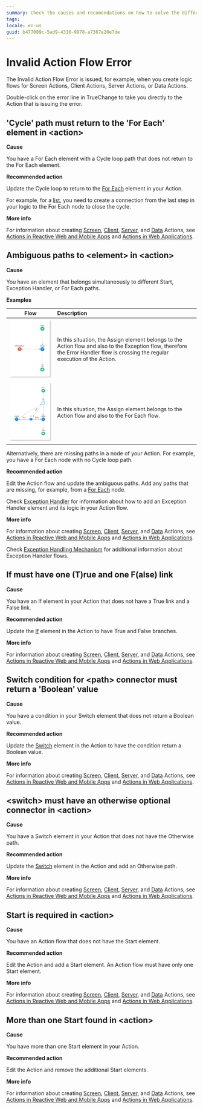 ```yaml
---
summary: Check the causes and recomendations on how to solve the different Invalid Action Flow TrueChange errors
tags:
locale: en-us
guid: b477089c-5ad9-4310-9978-a7367e20e7de
---
```


# Invalid Action Flow Error

The Invalid Action Flow Error is issued, for example, when you create logic flows for Screen Actions, Client Actions, Server Actions, or Data Actions. 

Double-click on the error line in TrueChange to take you directly to the Action that is issuing the error.

## 'Cycle' path must return to the 'For Each' element in &lt;action>

**Cause**

You have a For Each element with a Cycle loop path that does not return to the For Each element.

**Recommended action**

Update the Cycle loop to return to the [For Each](../../../ref/lang/auto/Class.For%20Each.final.md) element in your Action. 

For example, for a [list](../../../develop/logic/list-iterate.md), you need to create a connection from the last step in your logic to the For Each node to close the cycle.

**More info**

For information about creating [Screen](../../../ref/lang/auto/Class.Screen%20Action.final.md), [Client](../../../ref/lang/auto/Class.Client%20Action.final.md), [Server](../../../ref/lang/auto/Class.Server%20Action.final.md), and [Data](../../../ref/lang/auto/Class.Data%20Action.final.md) Actions, see [Actions in Reactive Web and Mobile Apps](../../../develop/logic/actions.md) and [Actions in Web Applications](../../../develop/logic/action-web.md).

## Ambiguous paths to &lt;element> in &lt;action>

**Cause**

You have an element that belongs simultaneously to different Start, Exception Handler, or For Each paths.

**Examples**  

| Flow        | Description  |
|:-----------:|:-------------|
| ![](images/ambiguous-paths-1.png) | In this situation, the Assign element belongs to the Action flow and also to the Exception flow, therefore the Error Handler flow is crossing the regular execution of the Action. |
| ![](images/ambiguous-paths-2.png) | In this situation, the Assign element belongs to the Action flow and also to the For Each flow. |

Alternatively, there are missing paths in a node of your Action. For example, you have a For Each node with no Cycle loop path.

**Recommended action**

Edit the Action flow and update the ambiguous paths. Add any paths that are missing, for example, from a [For Each](../../../ref/lang/auto/Class.For%20Each.final.md) node. 

Check [Exception Handler](../../../ref/lang/auto/Class.Exception%20Handler.final.md) for information about how to add an Exception Handler element and its logic in your Action flow. 

**More info**

For information about creating [Screen](../../../ref/lang/auto/Class.Screen%20Action.final.md), [Client](../../../ref/lang/auto/Class.Client%20Action.final.md), [Server](../../../ref/lang/auto/Class.Server%20Action.final.md), and [Data](../../../ref/lang/auto/Class.Data%20Action.final.md) Actions, see [Actions in Reactive Web and Mobile Apps](../../../develop/logic/actions.md) and [Actions in Web Applications](../../../develop/logic/action-web.md).

Check [Exception Handling Mechanism](../../../develop/logic/exceptions/handling-mechanism.md) for additional information about Exception Handler flows.

## If must have one (T)rue and one F(alse) link
  
**Cause**

You have an If element in your Action that does not have a True link and a False link.

**Recommended action**

Update the [If](../../../ref/lang/auto/Class.If.final.md) element in the Action to have True and False branches.

**More info**

For information about creating [Screen](../../../ref/lang/auto/Class.Screen%20Action.final.md), [Client](../../../ref/lang/auto/Class.Client%20Action.final.md), [Server](../../../ref/lang/auto/Class.Server%20Action.final.md), and [Data](../../../ref/lang/auto/Class.Data%20Action.final.md) Actions, see [Actions in Reactive Web and Mobile Apps](../../../develop/logic/actions.md) and [Actions in Web Applications](../../../develop/logic/action-web.md).

## Switch condition for &lt;path> connector must return a 'Boolean' value
  
**Cause**

You have a condition in your Switch element that does not return a Boolean value.

**Recommended action**

Update the [Switch](../../../ref/lang/auto/Class.Switch.final.md) element in the Action to have the condition return a Boolean value.

**More info**

For information about creating [Screen](../../../ref/lang/auto/Class.Screen%20Action.final.md), [Client](../../../ref/lang/auto/Class.Client%20Action.final.md), [Server](../../../ref/lang/auto/Class.Server%20Action.final.md), and [Data](../../../ref/lang/auto/Class.Data%20Action.final.md) Actions, see [Actions in Reactive Web and Mobile Apps](../../../develop/logic/actions.md) and [Actions in Web Applications](../../../develop/logic/action-web.md).

## &lt;switch> must have an otherwise optional connector in &lt;action>
  
**Cause**

You have a Switch element in your Action that does not have the Otherwise path.

**Recommended action**

Update the [Switch](../../../ref/lang/auto/Class.Switch.final.md) element in the Action and add an Otherwise path.

**More info**

For information about creating [Screen](../../../ref/lang/auto/Class.Screen%20Action.final.md), [Client](../../../ref/lang/auto/Class.Client%20Action.final.md), [Server](../../../ref/lang/auto/Class.Server%20Action.final.md), and [Data](../../../ref/lang/auto/Class.Data%20Action.final.md) Actions, see [Actions in Reactive Web and Mobile Apps](../../../develop/logic/actions.md) and [Actions in Web Applications](../../../develop/logic/action-web.md).

## Start is required in &lt;action>

**Cause**

You have an Action flow that does not have the Start element.

**Recommended action**

Edit the Action and add a Start element. An Action flow must have only one Start element.

**More info**

For information about creating [Screen](../../../ref/lang/auto/Class.Screen%20Action.final.md), [Client](../../../ref/lang/auto/Class.Client%20Action.final.md), [Server](../../../ref/lang/auto/Class.Server%20Action.final.md), and [Data](../../../ref/lang/auto/Class.Data%20Action.final.md) Actions, see [Actions in Reactive Web and Mobile Apps](../../../develop/logic/actions.md) and [Actions in Web Applications](../../../develop/logic/action-web.md).

## More than one Start found in &lt;action>

**Cause**

You have more than one Start element in your Action.

**Recommended action**

Edit the Action and remove the additional Start elements.

**More info**

For information about creating [Screen](../../../ref/lang/auto/Class.Screen%20Action.final.md), [Client](../../../ref/lang/auto/Class.Client%20Action.final.md), [Server](../../../ref/lang/auto/Class.Server%20Action.final.md), and [Data](../../../ref/lang/auto/Class.Data%20Action.final.md) Actions, see [Actions in Reactive Web and Mobile Apps](../../../develop/logic/actions.md) and [Actions in Web Applications](../../../develop/logic/action-web.md).
